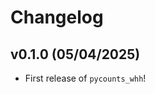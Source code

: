 # Changelog

<!--next-version-placeholder-->

## v0.1.0 (05/04/2025)

- First release of `pycounts_whh`!